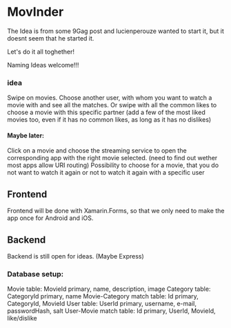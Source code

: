 # MovInder

The Idea is from some 9Gag post and lucienperouze wanted to start it, but it doesnt seem that he started it.

Let's do it all toghether!

Naming Ideas welcome!!!

### idea
Swipe on movies.
Choose another user, with whom you want to watch a movie with and see all the matches.
Or swipe with all the common likes to choose a movie with this specific partner (add a few of the most liked movies too, even if it has no common likes, as long as it has no dislikes)

#### Maybe later:
Click on a movie and choose the streaming service to open the corresponding app with the right movie selected. (need to find out wether most apps allow URI routing)
Possibility to choose for a movie, that you do not want to watch it again or not to watch it again with a specific user

## Frontend
Frontend will be done with Xamarin.Forms, so that we only need to make the app once for Android and iOS.


## Backend
Backend is still open for ideas. (Maybe Express)

### Database setup:
Movie table: MovieId primary, name, description, image
Category table: CategoryId primary, name
Movie-Category match table: Id primary, CategoryId, MovieId 
User table: UserId primary, username, e-mail, passwordHash, salt
User-Movie match table: Id primary, UserId, MovieId, like/dislike

